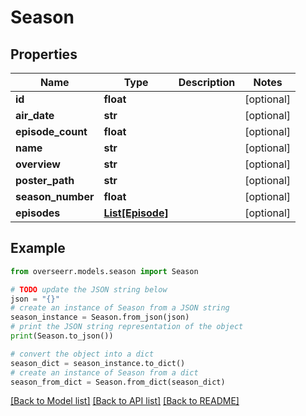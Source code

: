 # Season


## Properties

Name | Type | Description | Notes
------------ | ------------- | ------------- | -------------
**id** | **float** |  | [optional] 
**air_date** | **str** |  | [optional] 
**episode_count** | **float** |  | [optional] 
**name** | **str** |  | [optional] 
**overview** | **str** |  | [optional] 
**poster_path** | **str** |  | [optional] 
**season_number** | **float** |  | [optional] 
**episodes** | [**List[Episode]**](Episode.md) |  | [optional] 

## Example

```python
from overseerr.models.season import Season

# TODO update the JSON string below
json = "{}"
# create an instance of Season from a JSON string
season_instance = Season.from_json(json)
# print the JSON string representation of the object
print(Season.to_json())

# convert the object into a dict
season_dict = season_instance.to_dict()
# create an instance of Season from a dict
season_from_dict = Season.from_dict(season_dict)
```
[[Back to Model list]](../README.md#documentation-for-models) [[Back to API list]](../README.md#documentation-for-api-endpoints) [[Back to README]](../README.md)


